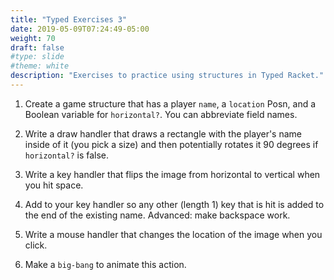 ```yaml
---
title: "Typed Exercises 3"
date: 2019-05-09T07:24:49-05:00
weight: 70
draft: false
#type: slide
#theme: white
description: "Exercises to practice using structures in Typed Racket."
---
```


1. Create a game structure that has a player `name`, a `location` Posn,
   and a Boolean variable for `horizontal?`. You can abbreviate field names. 
   
2. Write a draw handler that draws a rectangle with the player's name
   inside of it (you pick a size) and then potentially rotates it 90
   degrees if `horizontal?` is false.

3. Write a key handler that flips the image from horizontal to
   vertical when you hit space.
   
3. Add to your key handler so any other (length 1) key that is hit is
   added to the end of the existing name. Advanced: make backspace work.

4. Write a mouse handler that changes the location of the image when
   you click.
   
5. Make a `big-bang` to animate this action.


